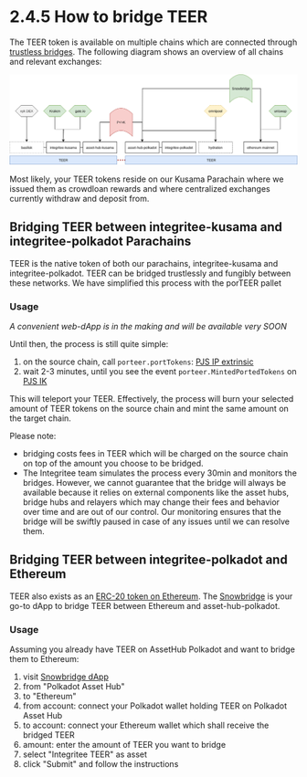 # 2.4.5 How to bridge TEER

The TEER token is available on multiple chains which are connected through [trustless bridges](https://polkadot.com/get-started/bridges/). The following diagram shows an overview of all chains and relevant exchanges:

![TEER Bridge Overview](../../.gitbook/assets/TEER-bridge-overview.drawio.svg)

Most likely, your TEER tokens reside on our Kusama Parachain where we issued them as crowdloan rewards and where centralized exchanges currently withdraw and deposit from.

## Bridging TEER between integritee-kusama and integritee-polkadot Parachains

TEER is the native token of both our parachains, integritee-kusama and integritee-polkadot. TEER can be bridged trustlessly and fungibly between these networks. We have simplified this process with the porTEER pallet 

### Usage

*A convenient web-dApp is in the making and will be available very SOON*

Until then, the process is still quite simple:

1. on the source chain, call `porteer.portTokens`: [PJS IP extrinsic](https://polkadot.js.org/apps/?rpc=wss%3A%2F%2Fpolkadot.api.integritee.network#/extrinsics/decode/0x3806070010a5d4e800) 
2. wait 2-3 minutes, until you see the event `porteer.MintedPortedTokens` on [PJS IK](https://polkadot.js.org/apps/?rpc=wss%3A%2F%2Fkusama.api.integritee.network#/explorer)

This will teleport your TEER. Effectively, the process will burn your selected amount of TEER tokens on the source chain and mint the same amount on the target chain. 

Please note: 
* bridging costs fees in TEER which will be charged on the source chain on top of the amount you choose to be bridged.
* The Integritee team simulates the process every 30min and monitors the bridges. However, we cannot guarantee that the bridge will always be available because it relies on external components like the asset hubs, bridge hubs and relayers which may change their fees and behavior over time and are out of our control. Our monitoring ensures that the bridge will be swiftly paused in case of any issues until we can resolve them.


## Bridging TEER between integritee-polkadot and Ethereum

TEER also exists as an [ERC-20 token on Ethereum](https://etherscan.io/token/0x769916a66fdac0e3d57363129caac59386ea622b). The [Snowbridge](https://app.snowbridge.network/) is your go-to dApp to bridge TEER between Ethereum and asset-hub-polkadot.

### Usage

Assuming you already have TEER on AssetHub Polkadot and want to bridge them to Ethereum:
1. visit [Snowbridge dApp](https://app.snowbridge.network/)
2. from "Polkadot Asset Hub"
3. to "Ethereum"
4. from account: connect your Polkadot wallet holding TEER on Polkadot Asset Hub
5. to account: connect your Ethereum wallet which shall receive the bridged TEER
6. amount: enter the amount of TEER you want to bridge
7. select "Integritee TEER" as asset
8. click "Submit" and follow the instructions








